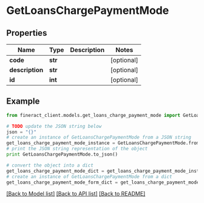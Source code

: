 # GetLoansChargePaymentMode


## Properties

Name | Type | Description | Notes
------------ | ------------- | ------------- | -------------
**code** | **str** |  | [optional] 
**description** | **str** |  | [optional] 
**id** | **int** |  | [optional] 

## Example

```python
from fineract_client.models.get_loans_charge_payment_mode import GetLoansChargePaymentMode

# TODO update the JSON string below
json = "{}"
# create an instance of GetLoansChargePaymentMode from a JSON string
get_loans_charge_payment_mode_instance = GetLoansChargePaymentMode.from_json(json)
# print the JSON string representation of the object
print GetLoansChargePaymentMode.to_json()

# convert the object into a dict
get_loans_charge_payment_mode_dict = get_loans_charge_payment_mode_instance.to_dict()
# create an instance of GetLoansChargePaymentMode from a dict
get_loans_charge_payment_mode_form_dict = get_loans_charge_payment_mode.from_dict(get_loans_charge_payment_mode_dict)
```
[[Back to Model list]](../README.md#documentation-for-models) [[Back to API list]](../README.md#documentation-for-api-endpoints) [[Back to README]](../README.md)


